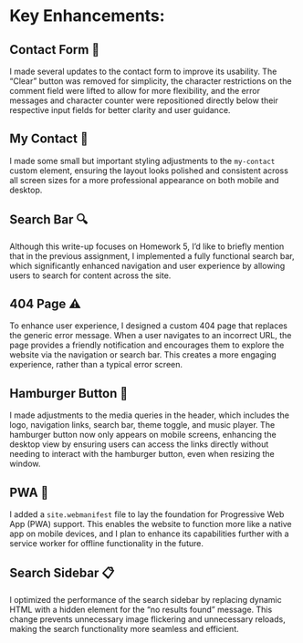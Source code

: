 # Key Enhancements:

## Contact Form 📝
I made several updates to the contact form to improve its usability. The “Clear” button was removed for simplicity, the character restrictions on the comment field were lifted to allow for more flexibility, and the error messages and character counter were repositioned directly below their respective input fields for better clarity and user guidance.

## My Contact 💌
I made some small but important styling adjustments to the `my-contact` custom element, ensuring the layout looks polished and consistent across all screen sizes for a more professional appearance on both mobile and desktop.

## Search Bar 🔍
Although this write-up focuses on Homework 5, I’d like to briefly mention that in the previous assignment, I implemented a fully functional search bar, which significantly enhanced navigation and user experience by allowing users to search for content across the site.

## 404 Page ⚠️
To enhance user experience, I designed a custom 404 page that replaces the generic error message. When a user navigates to an incorrect URL, the page provides a friendly notification and encourages them to explore the website via the navigation or search bar. This creates a more engaging experience, rather than a typical error screen.

## Hamburger Button 🍔
I made adjustments to the media queries in the header, which includes the logo, navigation links, search bar, theme toggle, and music player. The hamburger button now only appears on mobile screens, enhancing the desktop view by ensuring users can access the links directly without needing to interact with the hamburger button, even when resizing the window.

## PWA 📱
I added a `site.webmanifest` file to lay the foundation for Progressive Web App (PWA) support. This enables the website to function more like a native app on mobile devices, and I plan to enhance its capabilities further with a service worker for offline functionality in the future.

## Search Sidebar 📋
I optimized the performance of the search sidebar by replacing dynamic HTML with a hidden element for the “no results found” message. This change prevents unnecessary image flickering and unnecessary reloads, making the search functionality more seamless and efficient.
